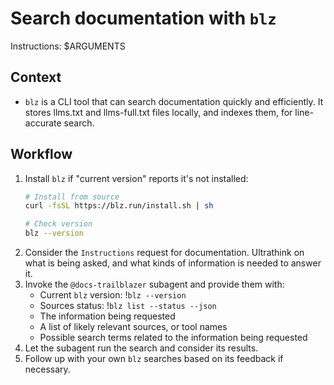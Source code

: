 # Search documentation with `blz`

Instructions: $ARGUMENTS

## Context

- `blz` is a CLI tool that can search documentation quickly and efficiently. It stores llms.txt and llms-full.txt files locally, and indexes them, for line-accurate search.

## Workflow

1. Install `blz` if "current version" reports it's not installed:
   ```bash
   # Install from source
   curl -fsSL https://blz.run/install.sh | sh

   # Check version
   blz --version
   ```
2. Consider the `Instructions` request for documentation. Ultrathink on what is being asked, and what kinds of information is needed to answer it.
3. Invoke the `@docs-trailblazer` subagent and provide them with:
   - Current `blz` version: !`blz --version`
   - Sources status: !`blz list --status --json`
   - The information being requested
   - A list of likely relevant sources, or tool names
   - Possible search terms related to the information being requested
4. Let the subagent run the search and consider its results.
5. Follow up with your own `blz` searches based on its feedback if necessary.
